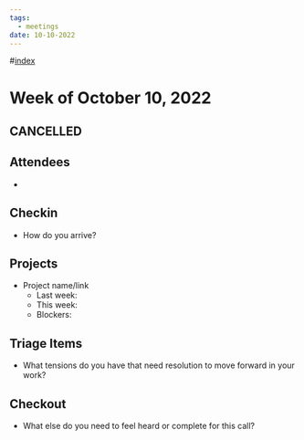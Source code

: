 ```yaml
---
tags:
  - meetings
date: 10-10-2022
---
```

#[index](notes/general-circle/old-gc-meetings/index.md) 
# Week of October 10, 2022

## CANCELLED

## Attendees
- 

## Checkin
- How do you arrive?


## Projects
- Project name/link
	- Last week:
	- This week:
	- Blockers:

## Triage Items
- What tensions do you have that need resolution to move forward in your work?

## Checkout
- What else do you need to feel heard or complete for this call?
